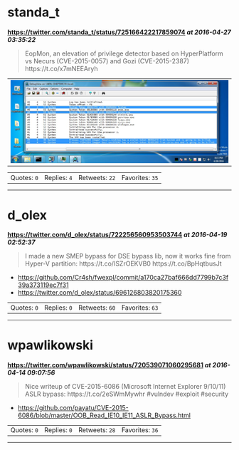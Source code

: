 # standa_t
**https://twitter.com/standa_t/status/725166422217859074 _at 2016-04-27 03:35:22_**
<blockquote>
EopMon, an elevation of privilege detector based on HyperPlatform vs Necurs (CVE-2015-0057) and Gozi (CVE-2015-2387) https://t.co/x7mNEEAryh
</blockquote>


<table><tr>
<td><img src="pictures/http+++pbs.twimg.com+media+ChBPBKbUcAEw4vX.jpg" alt="http://pbs.twimg.com/media/ChBPBKbUcAEw4vX.jpg"></td>
</table></tr>
<table><tr>
<td>Quotes: <code>0</code></td>
<td>Replies: <code>4</code></td>
<td>Retweets: <code>22</code></td>
<td>Favorites: <code>35</code></td>
</table></tr>

---

# d_olex
**https://twitter.com/d_olex/status/722256560953503744 _at 2016-04-19 02:52:37_**
<blockquote>
I made a new SMEP bypass for DSE bypass lib, now it works fine from Hyper-V partition: https://t.co/ISZrOEKVB0 https://t.co/BpHqtbusJt
</blockquote>

* https://github.com/Cr4sh/fwexpl/commit/a170ca27baf666dd7799b7c3f39a373119ec7f31
* https://twitter.com/d_olex/status/696126803820175360

<table><tr>
<td>Quotes: <code>0</code></td>
<td>Replies: <code>0</code></td>
<td>Retweets: <code>60</code></td>
<td>Favorites: <code>63</code></td>
</table></tr>

---

# wpawlikowski
**https://twitter.com/wpawlikowski/status/720539071060295681 _at 2016-04-14 09:07:56_**
<blockquote>
Nice writeup of CVE-2015-6086 (Microsoft Internet Explorer 9/10/11) ASLR bypass: https://t.co/2eSWmMywhr #vulndev #exploit #security
</blockquote>

* https://github.com/payatu/CVE-2015-6086/blob/master/OOB_Read_IE10_IE11_ASLR_Bypass.html

<table><tr>
<td>Quotes: <code>0</code></td>
<td>Replies: <code>0</code></td>
<td>Retweets: <code>28</code></td>
<td>Favorites: <code>36</code></td>
</table></tr>

---

